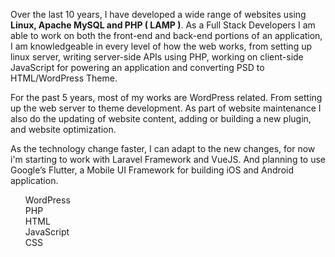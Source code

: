 <div>
<p>Over the last 10 years, I have developed a wide range of websites using <strong>Linux, Apache MySQL and PHP ( LAMP )</strong>. As a Full Stack Developers I am able to work on both the front-end and back-end portions of an application, I am knowledgeable in every level of how the web works, from setting up linux server, writing server-side APIs using PHP, working on client-side JavaScript for powering an application and converting PSD to HTML/WordPress Theme.</p>
<p>For the past 5 years, most of my works are WordPress related. From setting up the web server to theme development. As part of website maintenance I also do the updating of website content, adding or building a new plugin, and website optimization.</p> 
<p>As the technology change faster, I can adapt to the new changes, for now i'm starting to work with Laravel Framework and VueJS. And planning to use Google’s Flutter, a Mobile UI Framework‎ for building iOS and Android application.</p>
</div>
<ul style="list-style-type: none;">
  <li>WordPress</li>
  <li>PHP</li>
  <li>HTML</li>
  <li>JavaScript</li>
  <li>CSS</li>
</ul>
